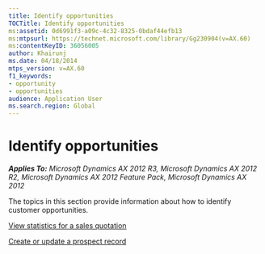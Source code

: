 ```yaml
---
title: Identify opportunities
TOCTitle: Identify opportunities
ms:assetid: 0d6991f3-a09c-4c32-8325-0bdaf44efb13
ms:mtpsurl: https://technet.microsoft.com/library/Gg230904(v=AX.60)
ms:contentKeyID: 36056005
author: Khairunj
ms.date: 04/18/2014
mtps_version: v=AX.60
f1_keywords:
- opportunity
- opportunities
audience: Application User
ms.search.region: Global
---
```


# Identify opportunities 


_**Applies To:** Microsoft Dynamics AX 2012 R3, Microsoft Dynamics AX 2012 R2, Microsoft Dynamics AX 2012 Feature Pack, Microsoft Dynamics AX 2012_

The topics in this section provide information about how to identify customer opportunities.

[View statistics for a sales quotation](view-statistics-for-a-sales-quotation.md)

[Create or update a prospect record](create-or-update-a-prospect-record.md)

  


